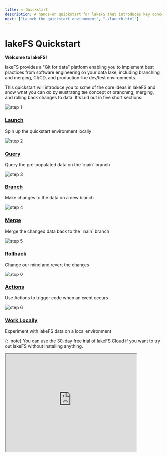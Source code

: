 ```yaml
---
title: ⭐ Quickstart
description: A hands-on quickstart for lakeFS that introduces key concepts including branching, merging, and rollback. 
next: ["Launch the quickstart environment", "./launch.html"]
---
```


# lakeFS Quickstart

**Welcome to lakeFS!**

lakeFS provides a "Git for data" platform enabling you to implement best practices from software engineering on your data lake, including branching and merging, CI/CD, and production-like dev/test environments. 

This quickstart will introduce you to some of the core ideas in lakeFS and show what you can do by illustrating the concept of branching, merging, and rolling back changes to data. It's laid out in five short sections: 


<div class="quickstart-steps">

<div class="row">
<div class="col step-num">
<img src="/assets/img/quickstart/quickstart-step-01.png" alt="step 1"/>
</div>
<div class="col">
<h3>
<a href="launch.html">Launch</a>
</h3>
<p>Spin up the quickstart environment locally</p>
</div>
</div>

<div class="row">
<div class="col step-num">
<img src="/assets/img/quickstart/quickstart-step-02.png" alt="step 2"/>
</div>
<div class="col">
<h3>
<a href="query.html">Query</a>
</h3>
<p>Query the pre-populated data on the `main` branch</p>
</div>
</div>

<div class="row">
<div class="col step-num">
<img src="/assets/img/quickstart/quickstart-step-03.png" alt="step 3"/>
</div>
<div class="col">
<h3>
<a href="branch.html">Branch</a>
</h3>
<p>Make changes to the data on a new branch</p>
</div>
</div>

<div class="row">
<div class="col step-num">
<img src="/assets/img/quickstart/quickstart-step-04.png" alt="step 4"/>
</div>
<div class="col">
<h3>
<a href="commit-and-merge.html">Merge</a>
</h3>
<p>Merge the changed data back to the `main` branch</p>
</div>
</div>

<div class="row">
<div class="col step-num">
<img src="/assets/img/quickstart/quickstart-step-05.png" alt="step 5"/>
</div>
<div class="col">
<h3>
<a href="rollback.html">Rollback</a>
</h3>
<p>Change our mind and revert the changes</p>
</div>
</div>
</div>

<div class="row">
<div class="col step-num">
<img src="/assets/img/quickstart/quickstart-step-06.png" alt="step 6"/>
</div>
<div class="col">
<h3>
<a href="actions-and-hooks.html">Actions</a>
</h3>
<p>Use Actions to trigger code when an event occurs</p>
</div>
</div>

<div class="row">
<div class="col step-num">
<img src="/assets/img/quickstart/quickstart-step-07.png" alt="step 6"/>
</div>
<div class="col">
<h3>
<a href="work-with-data-locally.html">Work Locally</a>
</h3>
<p>Experiment with lakeFS data on a local environment</p>
</div>
</div>

{: .note}
You can use the [30-day free trial of lakeFS Cloud](https://lakefs.cloud/register) if you want to try out lakeFS without installing anything. 

<iframe width="420" height="315" src="https://www.youtube.com/embed/R1r023CsTOw"></iframe>

